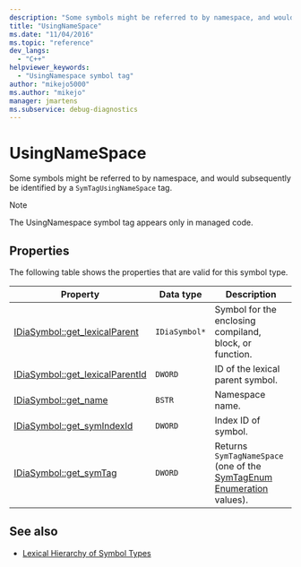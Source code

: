 ```yaml
---
description: "Some symbols might be referred to by namespace, and would subsequently be identified by a SymTagUsingNameSpace tag."
title: "UsingNameSpace"
ms.date: "11/04/2016"
ms.topic: "reference"
dev_langs:
  - "C++"
helpviewer_keywords:
  - "UsingNamespace symbol tag"
author: "mikejo5000"
ms.author: "mikejo"
manager: jmartens
ms.subservice: debug-diagnostics
---
```

# UsingNameSpace

Some symbols might be referred to by namespace, and would subsequently be identified by a `SymTagUsingNameSpace` tag.

> [!NOTE]
> The UsingNamespace symbol tag appears only in managed code.

## Properties
 The following table shows the properties that are valid for this symbol type.

|Property|Data type|Description|
|--------------|---------------|-----------------|
|[IDiaSymbol::get_lexicalParent](../../debugger/debug-interface-access/idiasymbol-get-lexicalparent.md)|`IDiaSymbol*`|Symbol for the enclosing compiland, block, or function.|
|[IDiaSymbol::get_lexicalParentId](../../debugger/debug-interface-access/idiasymbol-get-lexicalparentid.md)|`DWORD`|ID of the lexical parent symbol.|
|[IDiaSymbol::get_name](../../debugger/debug-interface-access/idiasymbol-get-name.md)|`BSTR`|Namespace name.|
|[IDiaSymbol::get_symIndexId](../../debugger/debug-interface-access/idiasymbol-get-symindexid.md)|`DWORD`|Index ID of symbol.|
|[IDiaSymbol::get_symTag](../../debugger/debug-interface-access/idiasymbol-get-symtag.md)|`DWORD`|Returns `SymTagNameSpace` (one of the [SymTagEnum Enumeration](../../debugger/debug-interface-access/symtagenum.md) values).|

## See also
- [Lexical Hierarchy of Symbol Types](../../debugger/debug-interface-access/lexical-hierarchy-of-symbol-types.md)
